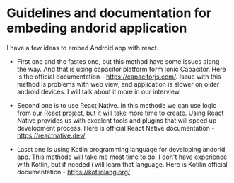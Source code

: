 # Guidelines and documentation for embeding andorid application

I have a few ideas to embed Android app with react.

- First one and the fastes one, but this method have some issues along the way. And that is using capacitor platform form Ionic Capacitor. Here is the official documentation - https://capacitorjs.com/. Issue with this method is problems with web view, and application is slower on older android devices. I will talk about it more in our interview.

- Second one is to use React Native. In this methode we can use logic from our React project, but it will take more time to create. Using React Native provides us with excelent tools and plugins that will speed up development process. Here is official React Native documentation - https://reactnative.dev/

- Lasst one is using Kotlin programming language for developing andorid app. This methode will take me most time to do. I don't have experience with Kotlin, but if needed i will learn that language. Here is Kotilin official documentation - https://kotlinlang.org/
